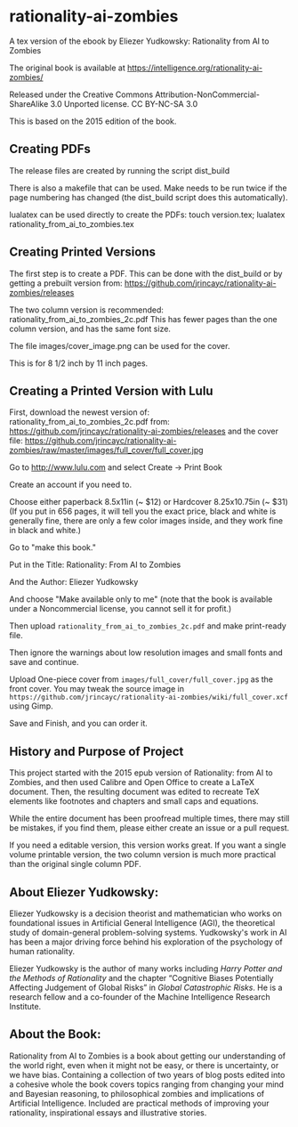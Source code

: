 # rationality-ai-zombies

A tex version of the ebook by Eliezer Yudkowsky: Rationality from AI to Zombies

The original book is available at
https://intelligence.org/rationality-ai-zombies/

Released under the Creative Commons Attribution-NonCommercial-ShareAlike 3.0 Unported license.
CC BY-NC-SA 3.0

This is based on the 2015 edition of the book.

## Creating PDFs

The release files are created by running the script dist_build

There is also a makefile that can be used. Make needs to be run twice
if the page numbering has changed (the dist_build script does this
automatically).

lualatex can be used directly to create the PDFs:
touch version.tex; lualatex rationality_from_ai_to_zombies.tex

## Creating Printed Versions

The first step is to create a PDF. This can be done with the dist_build or
by getting a prebuilt version from:
https://github.com/jrincayc/rationality-ai-zombies/releases

The two column version is recommended: rationality_from_ai_to_zombies_2c.pdf
This has fewer pages than the one column version, and has the same font size.

The file images/cover_image.png can be used for the cover.

This is for 8 1/2 inch by 11 inch pages.

## Creating a Printed Version with Lulu

First, download the newest version of: rationality_from_ai_to_zombies_2c.pdf
from:
https://github.com/jrincayc/rationality-ai-zombies/releases
and the cover file:
https://github.com/jrincayc/rationality-ai-zombies/raw/master/images/full_cover/full_cover.jpg

Go to http://www.lulu.com and select Create -> Print Book

Create an account if you need to.

Choose either paperback 8.5x11in (~ $12) or Hardcover 8.25x10.75in (~ $31)
(If you put in 656 pages, it will tell you the exact price,
black and white is generally fine, there are only a few color images
inside, and they work fine in black and white.)

Go to "make this book."

Put in the Title:
Rationality: From AI to Zombies

And the Author:
Eliezer Yudkowsky

And choose "Make available only to me" (note that the book is available under a
Noncommercial license, you cannot sell it for profit.)

Then upload `rationality_from_ai_to_zombies_2c.pdf` and make print-ready file.

Then ignore the warnings about low resolution images and small fonts and
save and continue.

Upload One-piece cover from `images/full_cover/full_cover.jpg` as the front
cover. You may tweak the source image in
`https://github.com/jrincayc/rationality-ai-zombies/wiki/full_cover.xcf`
using Gimp.

Save and Finish, and you can order it.

## History and Purpose of Project

This project started with the 2015 epub version of Rationality: from
AI to Zombies, and then used Calibre and Open Office to create a LaTeX
document.  Then, the resulting document was edited to recreate TeX
elements like footnotes and chapters and small caps and equations.

While the entire document has been proofread multiple times, there may still
be mistakes, if you find them, please either create an issue or a pull
request.

If you need a editable version, this version works great.  If you want
a single volume printable version, the two column version is much more
practical than the original single column PDF.

## About Eliezer Yudkowsky:

Eliezer Yudkowsky is a decision theorist and mathematician who works
on foundational issues in Artificial General Intelligence (AGI), the
theoretical study of domain-general problem-solving
systems. Yudkowsky's work in AI has been a major driving force behind
his exploration of the psychology of human rationality.

Eliezer Yudkowsky is the author of many works including *Harry Potter
and the Methods of Rationality* and the chapter “Cognitive Biases
Potentially Affecting Judgement of Global Risks” in *Global
Catastrophic Risks*. He is a research fellow and a co-founder of the
Machine Intelligence Research Institute.

## About the Book:

Rationality from AI to Zombies is a book about getting our
understanding of the world right, even when it might not be easy, or
there is uncertainty, or we have bias. Containing a collection of two
years of blog posts edited into a cohesive whole the book covers
topics ranging from changing your mind and Bayesian reasoning, to
philosophical zombies and implications of Artificial
Intelligence. Included are practical methods of improving your
rationality, inspirational essays and illustrative stories.
